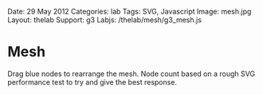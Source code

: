 Date: 29 May 2012
Categories: lab
Tags: SVG, Javascript
Image: mesh.jpg
Layout: thelab
Support: g3
Labjs: /thelab/mesh/g3_mesh.js

# Mesh

<div id="lab">
</div>

<p class="hint">Drag blue nodes to rearrange the mesh. Node count based on a rough SVG performance test to try and give the best response.</p>